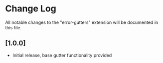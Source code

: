 # Change Log
All notable changes to the "error-gutters" extension will be documented in this file.

## [1.0.0]
- Initial release, base gutter functionality provided